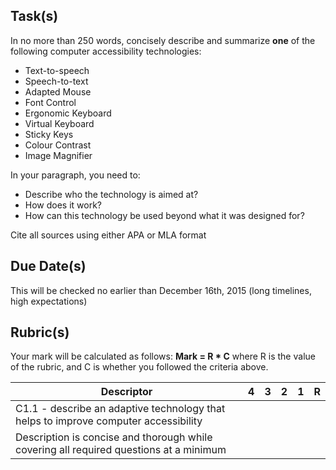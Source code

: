 Task(s)
-------
In no more than 250 words, concisely describe and summarize **one** of the following computer accessibility technologies:

* Text-to-speech
* Speech-to-text
* Adapted Mouse
* Font Control
* Ergonomic Keyboard
* Virtual Keyboard
* Sticky Keys
* Colour Contrast
* Image Magnifier

In your paragraph, you need to:
* Describe who the technology is aimed at?
* How does it work?
* How can this technology be used beyond what it was designed for?

Cite all sources using either APA or MLA format

Due Date(s)
-----------
This will be checked no earlier than December 16th, 2015 (long timelines, high expectations)


Rubric(s)
---------
Your mark will be calculated as follows: __Mark = R * C__ where R is the value of the rubric, and C is whether you followed the criteria above.

| Descriptor | 4 | 3 | 2 | 1 | R |
| ----- | --- | --- | --- | --- | --- |
| C1.1 - describe an adaptive technology that helps to improve computer accessibility | | | | | |
| Description is concise and thorough while covering all required questions at a minimum | | | | | |